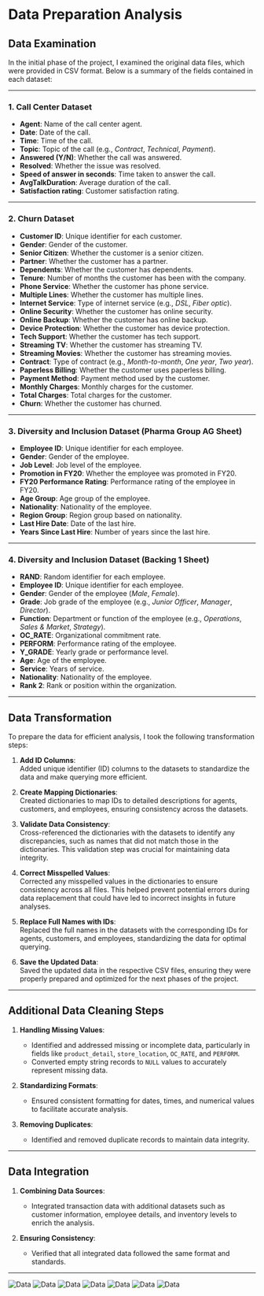 # Data Preparation Analysis

## Data Examination

In the initial phase of the project, I examined the original data files, which were provided in CSV format. Below is a summary of the fields contained in each dataset:

---

### 1. Call Center Dataset

- **Agent**: Name of the call center agent.
- **Date**: Date of the call.
- **Time**: Time of the call.
- **Topic**: Topic of the call (e.g., *Contract*, *Technical*, *Payment*).
- **Answered (Y/N)**: Whether the call was answered.
- **Resolved**: Whether the issue was resolved.
- **Speed of answer in seconds**: Time taken to answer the call.
- **AvgTalkDuration**: Average duration of the call.
- **Satisfaction rating**: Customer satisfaction rating.

---

### 2. Churn Dataset

- **Customer ID**: Unique identifier for each customer.
- **Gender**: Gender of the customer.
- **Senior Citizen**: Whether the customer is a senior citizen.
- **Partner**: Whether the customer has a partner.
- **Dependents**: Whether the customer has dependents.
- **Tenure**: Number of months the customer has been with the company.
- **Phone Service**: Whether the customer has phone service.
- **Multiple Lines**: Whether the customer has multiple lines.
- **Internet Service**: Type of internet service (e.g., *DSL*, *Fiber optic*).
- **Online Security**: Whether the customer has online security.
- **Online Backup**: Whether the customer has online backup.
- **Device Protection**: Whether the customer has device protection.
- **Tech Support**: Whether the customer has tech support.
- **Streaming TV**: Whether the customer has streaming TV.
- **Streaming Movies**: Whether the customer has streaming movies.
- **Contract**: Type of contract (e.g., *Month-to-month*, *One year*, *Two year*).
- **Paperless Billing**: Whether the customer uses paperless billing.
- **Payment Method**: Payment method used by the customer.
- **Monthly Charges**: Monthly charges for the customer.
- **Total Charges**: Total charges for the customer.
- **Churn**: Whether the customer has churned.

---

### 3. Diversity and Inclusion Dataset (Pharma Group AG Sheet)

- **Employee ID**: Unique identifier for each employee.
- **Gender**: Gender of the employee.
- **Job Level**: Job level of the employee.
- **Promotion in FY20**: Whether the employee was promoted in FY20.
- **FY20 Performance Rating**: Performance rating of the employee in FY20.
- **Age Group**: Age group of the employee.
- **Nationality**: Nationality of the employee.
- **Region Group**: Region group based on nationality.
- **Last Hire Date**: Date of the last hire.
- **Years Since Last Hire**: Number of years since the last hire.

---

### 4. Diversity and Inclusion Dataset (Backing 1 Sheet)

- **RAND**: Random identifier for each employee.
- **Employee ID**: Unique identifier for each employee.
- **Gender**: Gender of the employee (*Male*, *Female*).
- **Grade**: Job grade of the employee (e.g., *Junior Officer*, *Manager*, *Director*).
- **Function**: Department or function of the employee (e.g., *Operations*, *Sales & Market*, *Strategy*).
- **OC_RATE**: Organizational commitment rate.
- **PERFORM**: Performance rating of the employee.
- **Y_GRADE**: Yearly grade or performance level.
- **Age**: Age of the employee.
- **Service**: Years of service.
- **Nationality**: Nationality of the employee.
- **Rank 2**: Rank or position within the organization.

---

## Data Transformation

To prepare the data for efficient analysis, I took the following transformation steps:

1. **Add ID Columns**:  
   Added unique identifier (ID) columns to the datasets to standardize the data and make querying more efficient.

2. **Create Mapping Dictionaries**:  
   Created dictionaries to map IDs to detailed descriptions for agents, customers, and employees, ensuring consistency across the datasets.

3. **Validate Data Consistency**:  
   Cross-referenced the dictionaries with the datasets to identify any discrepancies, such as names that did not match those in the dictionaries. This validation step was crucial for maintaining data integrity.

4. **Correct Misspelled Values**:  
   Corrected any misspelled values in the dictionaries to ensure consistency across all files. This helped prevent potential errors during data replacement that could have led to incorrect insights in future analyses.

5. **Replace Full Names with IDs**:  
   Replaced the full names in the datasets with the corresponding IDs for agents, customers, and employees, standardizing the data for optimal querying.

6. **Save the Updated Data**:  
   Saved the updated data in the respective CSV files, ensuring they were properly prepared and optimized for the next phases of the project.

---

## Additional Data Cleaning Steps

1. **Handling Missing Values**:  
   - Identified and addressed missing or incomplete data, particularly in fields like `product_detail`, `store_location`, `OC_RATE`, and `PERFORM`.  
   - Converted empty string records to `NULL` values to accurately represent missing data.

2. **Standardizing Formats**:  
   - Ensured consistent formatting for dates, times, and numerical values to facilitate accurate analysis.

3. **Removing Duplicates**:  
   - Identified and removed duplicate records to maintain data integrity.

---

## Data Integration

1. **Combining Data Sources**:  
   - Integrated transaction data with additional datasets such as customer information, employee details, and inventory levels to enrich the analysis.

2. **Ensuring Consistency**:  
   - Verified that all integrated data followed the same format and standards.

---

![Data](image/Call_Center_Dataset.png)
![Data](image/Churn_Dataset_2.png)
![Data](image/Churn_Dataset_21.png)
![Data](image/Diversity_Inclusion_Dataset_3.png)
![Data](image/Diversit_Inclusion_Dataset_31.png)
![Data](image/Diversity_Inclusion_Dataset_32.png)
![Data](image/Diversity_Inclusion_Dataset_33.png)
